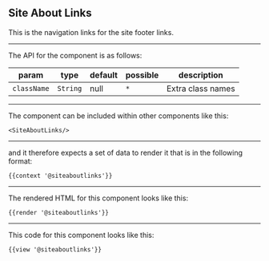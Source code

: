 ## Site About Links

This is the navigation links for the site footer links.

-----
The API for the component is as follows:

| param         | type          | default       | possible      | description           |
|---            |---            |---            |---            |---                    |
| `className`   | `String`      | null          | `*`           | Extra class names |

-----
The component can be included within other components like this:

```
<SiteAboutLinks/>
```

-----
and it therefore expects a set of data to render it that is in the following format:

```
{{context '@siteaboutlinks'}}
```

-----
The rendered HTML for this component looks like this:

```
{{render '@siteaboutlinks'}}
```

-----
This code for this component looks like this:

```
{{view '@siteaboutlinks'}}
```
